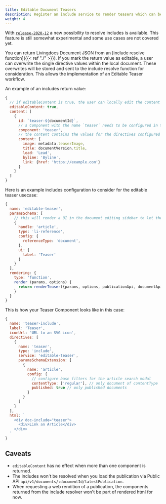```yaml
---
title: Editable Document Teasers
description: Register an include service to render teasers which can be edited on the page they are embedded in
weight: 4
---
```


With [`release-2020-12`](https://github.com/livingdocsIO/livingdocs-release-notes/blob/master/releases/release-2020-12.md) a new possibility to resolve includes is available. This feature is still somewhat experimental and some use cases are not covered yet.

You can return Livingdocs Document JSON from an [include resolve function]({{< ref "./" >}}).
If you mark the return value as editable, a user can overwrite the single directive values within the local document. These overwrites will be stored and sent to the include resolve function for consideration.
This allows the implementation of an Editable Teaser workflow.

An example of an includes return value:
```js
{
  // if editableContent is true, the user can locally edit the content
  editableContent: true,
  content: [
    {
      id: `teaser-${documentId}`,
      // a Component with the name `teaser` needs to be configured in the design
      component: 'teaser',
      // the content contains the values for the directives configured on the `teaser` component
      content: {
        image: metadata.teaserImage,
        title: documentVersion.title,
        lead: 'Lead',
        byline: 'Byline',
        link: {href: 'https://example.com'}
      }
    }
  ]
}
```

Here is an example includes configuration to consider for the editable teaser usecase:
```js
{
  name: 'editable-teaser',
  paramsSchema: [
    // this will render a UI in the document editing sidebar to let the User select a document
    {
      handle: 'article',
      type: 'li-reference',
      config: {
        referenceType: 'document',
      },
      ui: {
        label: 'Teaser'
      }
    }
  ],
  rendering: {
    type: 'function',
    render (params, options) {
      return renderTeaser({params, options, publicationApi, documentApi})
    }
  }
}
```

This is how your Teaser Component looks like in this case:
```js
{
  name: 'teaser-include',
  label: 'Teaser',
  iconUrl: 'URL to an SVG icon',
  directives: [
    {
      name: 'teaser',
      type: 'include',
      service: 'editable-teaser',
      paramsSchemaExtension: [
        {
          name: 'article',
          config: {
            // configure base filters for the article search modal
            contentType: ['regular'], // only document of contentType 'regular'
            published: true // only published documents
          }
        }
      ]
    }
  ],
  html: `
    <div doc-include="teaser">
      <div>Link an Article</div>
    </div>
  `
}
```


## Caveats
- `editableContent` has no effect when more than one component is returned.
- The includes won't be resolved when you load the publication via Public API `api/v1/documents/:documentId/latestPublication`.
- When requesting a web rendition of a publication, the components returned from the include resolver won't be part of rendered html for now.
